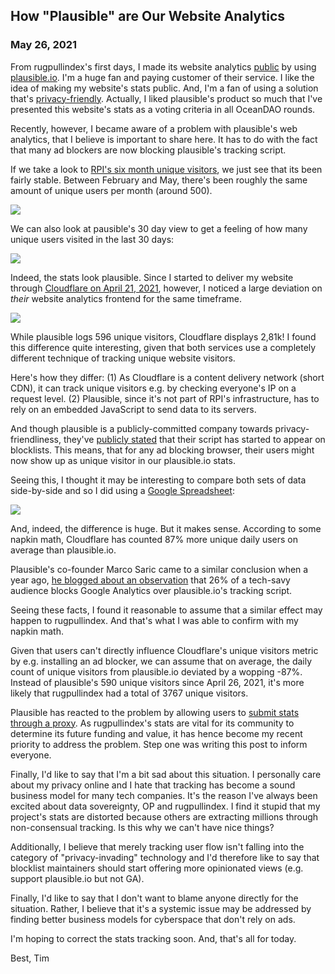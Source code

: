 ## How "Plausible" are Our Website Analytics
### May 26, 2021

From rugpullindex's first days, I made its website analytics
[public](https://github.com/oceanprotocol/multi-repo-issue/issues/30#issuecomment-726857582)
by using [plausible.io](https://plausible.io). I'm a huge fan and paying
customer of their service. I like the idea of making my website's stats public.
And, I'm  a fan of using a solution that's
[privacy-friendly](https://plausible.io/privacy-focused-web-analytics).
Actually, I liked plausible's product so much that I've presented this website's
stats as a voting criteria in all OceanDAO rounds.

Recently, however, I became aware of a problem with plausible's web analytics,
that I believe is important to share here. It has to do with the fact that
many ad blockers are now blocking plausible's tracking script.

If we take a look to [RPI's six month unique visitors](https://plausible.io/privacy-focused-web-analytics),
we just see that its been fairly stable. Between February and May, there's been
roughly the same amount of unique users per month (around 500).

![](./plausiblesixmonths.png)

We can also look at pausible's 30 day view to get a feeling of how many unique
users visited in the last 30 days:


![](./plausiblemonthly.png)

Indeed, the stats look plausible. Since I started to deliver my website through
[Cloudflare on April 21,
2021](https://rugpullindex.com/blog#MajorPerformanceImprovementisLive),
however, I noticed a large deviation on _their_ website analytics frontend for
the same timeframe.

![](./cloudflaremonthly.png)

While plausible logs 596 unique visitors, Cloudflare displays 2,81k! I found
this difference quite interesting, given that both services use a completely
different technique of tracking unique website visitors.

Here's how they differ: (1) As Cloudflare is a content delivery network (short
CDN), it can track unique visitors e.g. by checking everyone's IP on a request
level. (2) Plausible, since it's not part of RPI's infrastructure, has to rely
on an embedded JavaScript to send data to its servers.

And though plausible is a publicly-committed company towards
privacy-friendliness, they've [publicly
stated](https://plausible.io/privacy-focused-web-analytics) that their script
has started to appear on blocklists. This means, that for any ad blocking
browser, their users might now show up as unique visitor in our plausible.io
stats.

Seeing this, I thought it may be interesting to compare both sets of data
side-by-side and so I did using a [Google
Spreadsheet](https://docs.google.com/spreadsheets/d/11yuzMx6os9cH2KJwMKmEvpNOy1vIABl--EqklYgxnDE/edit#gid=0):

![](plausiblestatschart.png)

And, indeed, the difference is huge. But it makes sense. According to some
napkin math, Cloudflare has counted 87% more unique daily users on average than
plausible.io.

Plausible's co-founder Marco Saric came to a similar conclusion when a year
ago, [he blogged about an
observation](https://plausible.io/privacy-focused-web-analytics) that 26% of a
tech-savy audience blocks Google Analytics over plausible.io's tracking script.

Seeing these facts, I found it reasonable to assume that a similar effect may
happen to rugpullindex. And that's what I was able to confirm with my napkin
math.

Given that users can't directly influence Cloudflare's unique visitors metric
by e.g. installing an ad blocker, we can assume that on average, the daily
count of unique visitors from plausible.io deviated by a wopping -87%. Instead
of plausible's 590 unique visitors since April 26, 2021, it's more likely that
rugpullindex had a total of 3767 unique visitors.

Plausible has reacted to the problem by allowing users to [submit stats through
a proxy](https://plausible.io/docs/proxy/introduction). As rugpullindex's stats
are vital for its community to determine its future funding and value, it has
hence become my recent priority to address the problem. Step one was writing
this post to inform everyone.

Finally, I'd like to say that I'm a bit sad about this situation. I personally
care about my privacy online and I hate that tracking has become a sound
business model for many tech companies. It's the reason I've always been
excited about data sovereignty, OP and rugpullindex. I find it stupid that my
project's stats are distorted because others are extracting millions through
non-consensual tracking. Is this why we can't have nice things?

Additionally, I believe that merely tracking user flow isn't falling into the
category of "privacy-invading" technology and I'd therefore like to say that
blocklist maintainers should start offering more opinionated views (e.g.
support plausible.io but not GA).

Finally, I'd like to say that I don't want to blame anyone directly for the
situation.  Rather, I believe that it's a systemic issue may be addressed by
finding better business models for cyberspace that don't rely on ads.

I'm hoping to correct the stats tracking soon. And, that's all for today.

Best,
Tim
